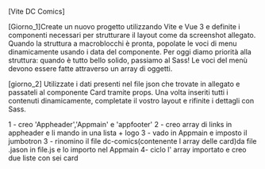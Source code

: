[Vite DC Comics]

[Giorno_1]Create un nuovo progetto utilizzando Vite e Vue 3 e definite i componenti necessari per strutturare il layout come da screenshot allegato. Quando la struttura a macroblocchi è pronta, popolate le voci di menu dinamicamente usando i data del componente. Per oggi diamo priorità alla struttura: quando è tutto bello solido, passiamo al Sass! Le voci del menù devono essere fatte attraverso un array di oggetti.

[giorno_2]
 Utilizzate i dati presenti nel file json che trovate in allegato e passateli al componente Card tramite props. Una volta inseriti tutti i contenuti dinamicamente, completate il vostro layout e rifinite i dettagli con Sass.

1 - creo 'Appheader','Appmain' e 'appfooter'
2 - creo array di links in appheader e li mando in una lista + logo 
3 - vado in Appmain e imposto il jumbotron
3 - rinomino il file dc-comics(contenente l array delle card)da file .jason in file.js e lo importo nel Appmain
4- ciclo l' array importato e creo due liste con sei card